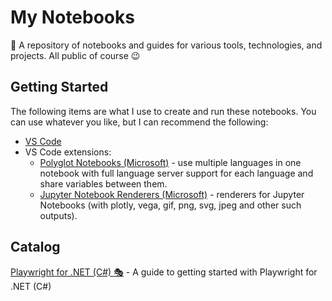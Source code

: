 # My Notebooks

📓 A repository of notebooks and guides for various tools, technologies, and projects. All public of course 😉

## Getting Started

The following items are what I use to create and run these notebooks. You can use whatever you like, but I can recommend the following:

- [VS Code](https://code.visualstudio.com/)
- VS Code extensions:
  - [Polyglot Notebooks (Microsoft)](https://marketplace.visualstudio.com/items?itemName=ms-dotnettools.dotnet-interactive-vscode) - use multiple languages in one notebook with full language server support for each language and share variables between them.
  - [Jupyter Notebook Renderers (Microsoft)](https://marketplace.visualstudio.com/items?itemName=ms-toolsai.jupyter-renderers) - renderers for Jupyter Notebooks (with plotly, vega, gif, png, svg, jpeg and other such outputs).

## Catalog

[Playwright for .NET (C#) 🎭](./playwright-dotnet.ipynb) - A guide to getting started with Playwright for .NET (C#)
